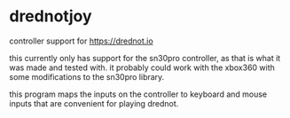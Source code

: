 # drednotjoy
controller support for https://drednot.io

this currently only has support for the sn30pro controller, as that is what it was made and tested with.
it probably could work with the xbox360 with some modifications to the sn30pro library.

this program maps the inputs on the controller to keyboard and mouse inputs
that are convenient for playing drednot.
